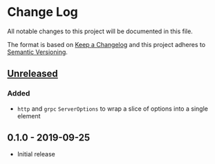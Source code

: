 # Change Log


All notable changes to this project will be documented in this file.

The format is based on [Keep a Changelog](http://keepachangelog.com/en/1.0.0/)
and this project adheres to [Semantic Versioning](http://semver.org/spec/v2.0.0.html).


## [Unreleased]

### Added

- `http` and `grpc` `ServerOptions` to wrap a slice of options into a single element


## 0.1.0 - 2019-09-25

- Initial release


[Unreleased]: https://github.com/sagikazarmark/kitx/compare/v0.1.0...HEAD
